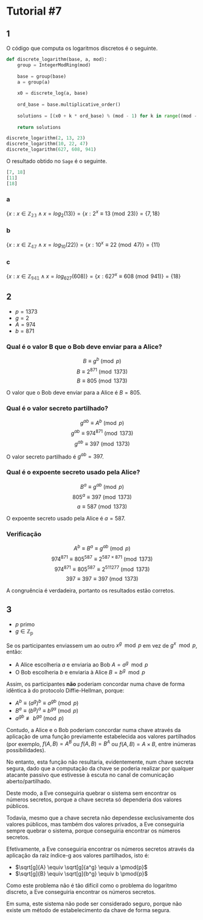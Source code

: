 # Tutorial #7

## 1

O código que computa os logaritmos discretos é o seguinte.

```python
def discrete_logarithm(base, a, mod):
    group = IntegerModRing(mod)
    
    base = group(base)
    a = group(a)
    
    x0 = discrete_log(a, base)
    
    ord_base = base.multiplicative_order()
    
    solutions = [(x0 + k * ord_base) % (mod - 1) for k in range((mod - 1) // ord_base)]
    
    return solutions

discrete_logarithm(2, 13, 23)
discrete_logarithm(10, 22, 47)
discrete_logarithm(627, 608, 941)
```

O resultado obtido no `Sage` é o seguinte.

```python
[7, 18]
[11]
[18]
```

### a

$\{x: x \in \mathbb{Z_{23}} \wedge x = log_{2}(13)\} = \{x: 2^x \equiv 13 \pmod{23}\} = \{7, 18\}$

### b

$\{x: x \in \mathbb{Z_{47}} \wedge x = log_{10}(22)\} = \{x: 10^x \equiv 22 \pmod{47}\} = \{11\}$

### c

$\{x: x \in \mathbb{Z_{941}} \wedge x = log_{627}(608)\} = \{x: 627^x \equiv 608 \pmod{941}\} = \{18\}$

## 2

- $p = 1373$
- $g = 2$
- $A = 974$
- $b = 871$

### Qual é o valor B que o Bob deve enviar para a Alice?

$$B \equiv g^b \pmod{p}$$
$$B \equiv 2^{871} \pmod{1373}$$
$$B \equiv 805 \pmod{1373}$$

O valor que o Bob deve enviar para a Alice é $B = 805$.

### Qual é o valor secreto partilhado?

$$g^{ab} \equiv A^b \pmod{p}$$
$$g^{ab} \equiv 974^{871} \pmod{1373}$$
$$g^{ab} \equiv 397 \pmod{1373}$$

O valor secreto partilhado é $g^{ab} = 397$.

### Qual é o expoente secreto usado pela Alice?

$$B^a \equiv g^{ab} \pmod{p}$$
$$805^a \equiv 397 \pmod{1373}$$
$$a \equiv 587 \pmod{1373}$$

O expoente secreto usado pela Alice é $a = 587$.

### Verificação

$$A^b \equiv B^a \equiv g^{ab} \pmod{p}$$
$$974^{871} \equiv 805^{587} \equiv 2^{587 \times 871} \pmod{1373}$$
$$974^{871} \equiv 805^{587} \equiv 2^{511277} \pmod{1373}$$
$$397 \equiv 397 \equiv 397 \pmod{1373}$$

A congruência é verdadeira, portanto os resultados estão corretos.

## 3

- $p$ primo
- $g \in \mathbb{Z_p}$

Se os participantes enviassem um ao outro $x^g \mod{p}$ em vez de $g^x \mod{p}$, então:
- A Alice escolheria $a$ e enviaria ao Bob $A = a^g \mod{p}$
- O Bob escolheria $b$ e enviaria à Alice $B = b^g \mod{p}$

Assim, os participantes **não** poderiam concordar numa chave de forma idêntica à do protocolo Diffie-Hellman, porque:
- $A^b \equiv (a^g)^b \equiv a^{gb} \pmod{p}$
- $B^a \equiv (b^g)^a \equiv b^{ga} \pmod{p}$
- $a^{gb} \not\equiv b^{ga} \pmod{p}$

Contudo, a Alice e o Bob poderiam concordar numa chave através da aplicação de uma função previamente estabelecida aos valores partilhados (por exemplo, $f(A, B) = A^B$ ou $f(A, B) = B^A$ ou $f(A, B) = A \times B$, entre inúmeras possibilidades).

No entanto, esta função não resultaria, evidentemente, num chave secreta segura, dado que a computação da chave se poderia realizar por qualquer atacante passivo que estivesse à escuta no canal de comunicação aberto/partilhado.

Deste modo, a Eve conseguiria quebrar o sistema sem encontrar os números secretos, porque a chave secreta só dependeria dos valores públicos.

Todavia, mesmo que a chave secreta não dependesse exclusivamente dos valores públicos, mas também dos valores privados, a Eve conseguiria sempre quebrar o sistema, porque conseguiria encontrar os números secretos.

Efetivamente, a Eve conseguiria encontrar os números secretos através da aplicação da raiz índice-g aos valores partilhados, isto é:
- $\sqrt[g]{A} \equiv \sqrt[g]{a^g} \equiv a \pmod{p}$
- $\sqrt[g]{B} \equiv \sqrt[g]{b^g} \equiv b \pmod{p}$

Como este problema não é tão difícil como o problema do logaritmo discreto, a Eve conseguiria encontrar os números secretos.

Em suma, este sistema não pode ser considerado seguro, porque não existe um método de estabelecimento da chave de forma segura.
